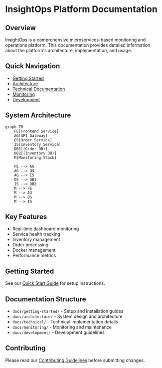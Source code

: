 # InsightOps Platform Documentation

## Overview
InsightOps is a comprehensive microservices-based monitoring and operations platform. This documentation provides detailed information about the platform's architecture, implementation, and usage.

## Quick Navigation
- [Getting Started](docs/getting-started/index.md)
- [Architecture](docs/architecture/index.md)
- [Technical Documentation](docs/technical/index.md)
- [Monitoring](docs/monitoring/index.md)
- [Development](docs/development/index.md)

## System Architecture
```mermaid
graph TB
    FE[Frontend Service]
    AG[API Gateway]
    OS[Order Service]
    IS[Inventory Service]
    DB1[(Order DB)]
    DB2[(Inventory DB)]
    M[Monitoring Stack]

    FE --> AG
    AG --> OS
    AG --> IS
    OS --> DB1
    IS --> DB2
    M --> FE
    M --> AG
    M --> OS
    M --> IS
```

## Key Features
- Real-time dashboard monitoring
- Service health tracking
- Inventory management
- Order processing
- Docker management
- Performance metrics

## Getting Started
See our [Quick Start Guide](docs/getting-started/quick-start.md) for setup instructions.

## Documentation Structure
- `docs/getting-started/` - Setup and installation guides
- `docs/architecture/` - System design and architecture
- `docs/technical/` - Technical implementation details
- `docs/monitoring/` - Monitoring and maintenance
- `docs/development/` - Development guidelines

## Contributing
Please read our [Contributing Guidelines](CONTRIBUTING.md) before submitting changes.

